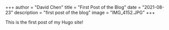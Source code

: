 +++
author = "David Chen"
title = "First Post of the Blog"
date = "2021-08-23"
description = "first post of the blog"
image = "IMG_4152.JPG"
+++

This is the first post of my Hugo site!